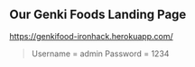 ## Our Genki Foods Landing Page

https://genkifood-ironhack.herokuapp.com/

> Username = admin
> Password = 1234


